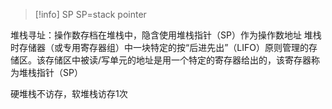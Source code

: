 
>[!info] SP
>SP=stack pointer


堆栈寻址：操作数存档在堆栈中，隐含使用堆栈指针（SP）作为操作数地址
堆栈时存储器（或专用寄存器组）中一块特定的按“后进先出”（LIFO）原则管理的存储区。该存储区中被读/写单元的地址是用一个特定的寄存器给出的，该寄存器称为堆栈指针（SP）

硬堆栈不访存，软堆栈访存1次